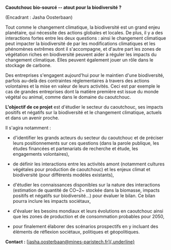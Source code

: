 **Caoutchouc bio-sourcé -- atout pour la biodiversité ?**

(Encadrant : Jasha Oosterbaan)

Tout comme le changement climatique, la biodiversité est un grand enjeu
planétaire, qui nécessite des actions globales et locales. De plus, il y
a des interactions fortes entre les deux questions : ainsi le changement
climatique peut impacter la biodiversité de par les modifications
climatiques et les phénomènes extrêmes dont il s'accompagne, et d'autre
part les zones de végétation riches en biodiversité peuvent aider à
réguler les impacts du changement climatique. Elles peuvent également
jouer un rôle dans le stockage de carbone.

Des entreprises s'engagent aujourd'hui pour le maintien d'une
biodiversité, parfois au-delà des contraintes réglementaires à travers
des actions volontaires et la mise en valeur de leurs activités. Ceci
est par exemple le cas de grandes entreprises dont la matière première
est issue du monde végétal ou animal, comme dans le domaine du
caoutchouc.

**L\'objectif de ce projet** est d\'étudier le secteur du caoutchouc,
ses impacts positifs et négatifs sur la biodiversité et le changement
climatique, actuels et dans un avenir proche.

Il s\'agira notamment :

-   d'identifier les grands acteurs du secteur du caoutchouc et de
    préciser leurs positionnements sur ces questions (dans la parole
    publique, les études financées et partenariats de recherche et
    étude, les engagements volontaires),

-   de définir les interactions entre les activités amont (notamment
    cultures végétales pour production de caoutchouc) et les enjeux
    climat et biodiversité (pour différents modèles existants),

-   d'étudier les connaissances disponibles sur la nature des
    interactions (estimation de quantité de CO~2~ stockée dans la
    biomasse, impacts positifs et négatifs sur biodiversité...) pour
    évaluer le bilan. Ce bilan pourra inclure les impacts sociétaux,

-   d'évaluer les besoins mondiaux et leurs évolutions en caoutchouc
    ainsi que les zones de production et de consommation probables pour
    2050,

-   pour finalement élaborer des scénarios prospectifs en y incluant des
    éléments de réflexion sociétaux, politiques et géopolitiques.

**Contact :**
[[jasha.oosterbaan\@mines-paristech.fr]{.underline}](mailto:jasha.oosterbaan@mines-paristech.fr)
